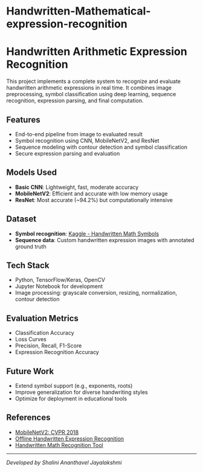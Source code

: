 # Handwritten-Mathematical-expression-recognition

# Handwritten Arithmetic Expression Recognition

This project implements a complete system to recognize and evaluate handwritten arithmetic expressions in real time. It combines image preprocessing, symbol classification using deep learning, sequence recognition, expression parsing, and final computation.

## Features

- End-to-end pipeline from image to evaluated result
- Symbol recognition using CNN, MobileNetV2, and ResNet
- Sequence modeling with contour detection and symbol classification
- Secure expression parsing and evaluation

## Models Used

- **Basic CNN**: Lightweight, fast, moderate accuracy
- **MobileNetV2**: Efficient and accurate with low memory usage
- **ResNet**: Most accurate (~94.2%) but computationally intensive

## Dataset

- **Symbol recognition**: [Kaggle - Handwritten Math Symbols](https://www.kaggle.com/datasets/xainano/handwrittenmathsymbols)
- **Sequence data**: Custom handwritten expression images with annotated ground truth

## Tech Stack

- Python, TensorFlow/Keras, OpenCV
- Jupyter Notebook for development
- Image processing: grayscale conversion, resizing, normalization, contour detection

## Evaluation Metrics

- Classification Accuracy
- Loss Curves
- Precision, Recall, F1-Score
- Expression Recognition Accuracy

## Future Work

- Extend symbol support (e.g., exponents, roots)
- Improve generalization for diverse handwriting styles
- Optimize for deployment in educational tools

## References

- [MobileNetV2: CVPR 2018](https://doi.org/10.1109/CVPR.2018.00474)
- [Offline Handwritten Expression Recognition](https://doi.org/10.1109/ICICET.2018.8533789)
- [Handwritten Math Recognition Tool](https://doi.org/10.1109/ICCIDS.2019.8862155)

---

*Developed by Shalini Ananthavel Jayalakshmi*

